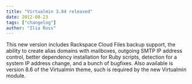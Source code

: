 ```yaml
---
title: "Virtualmin 3.94 released"
date: 2012-08-23
tags: ["changelog"]
author: "Ilia Ross"
---
```


This new version includes Rackspace Cloud Files backup support, the ability to create alias domains with mailboxes, outgoing SMTP IP address control, better dependency installation for Ruby scripts, detection for a system IP address change, and a bunch of bugfixes. Also available is version 8.6 of the Virtualmin theme, such is required by the new Virtualmin module.
